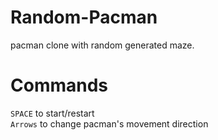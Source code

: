 # Random-Pacman
pacman clone with random generated maze.

# Commands
```SPACE``` to start/restart<br>
```Arrows``` to change pacman's movement direction<br>
